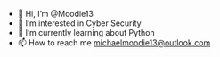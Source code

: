 - 👋 Hi, I’m @Moodie13
- 👀 I’m interested in Cyber Security
- 🌱 I’m currently learning about Python
- 📫 How to reach me michaelmoodie13@outlook.com

<!---
Moodie13/Moodie13 is a ✨ special ✨ repository because its `README.md` (this file) appears on your GitHub profile.
You can click the Preview link to take a look at your changes.
--->
